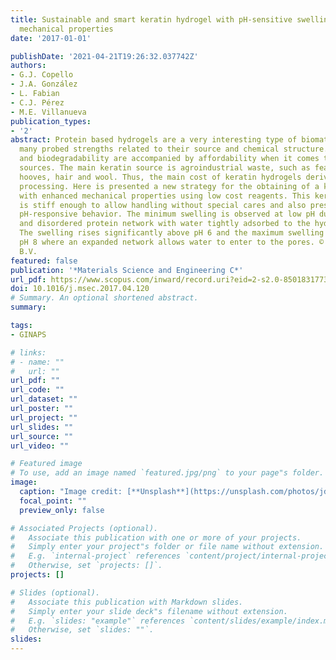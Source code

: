 ```yaml
---
title: Sustainable and smart keratin hydrogel with pH-sensitive swelling and enhanced
  mechanical properties
date: '2017-01-01'

publishDate: '2021-04-21T19:26:32.037742Z'
authors:
- G.J. Copello
- J.A. González
- L. Fabian
- C.J. Pérez
- M.E. Villanueva
publication_types:
- '2'
abstract: Protein based hydrogels are a very interesting type of biomaterials with
  many probed strengths related to their source and chemical structure. Biocompatibility
  and biodegradability are accompanied by affordability when it comes to low cost
  sources. The main keratin source is agroindustrial waste, such as feathers, horns,
  hooves, hair and wool. Thus, the main cost of keratin hydrogels derives from their
  processing. Here is presented a new strategy for the obtaining of a keratin hydrogel
  with enhanced mechanical properties using low cost reagents. This keratin hydrogel
  is stiff enough to allow handling without special cares and also presenting a reversible
  pH-responsive behavior. The minimum swelling is observed at low pH due to a collapsed
  and disordered protein network with water tightly adsorbed to the hydrophilic sites.
  The swelling rises significantly above pH 6 and the maximum swelling appears above
  pH 8 where an expanded network allows water to enter to the pores. © 2017 Elsevier
  B.V.
featured: false
publication: '*Materials Science and Engineering C*'
url_pdf: https://www.scopus.com/inward/record.uri?eid=2-s2.0-85018317731&doi=10.1016%2fj.msec.2017.04.120&partnerID=40&md5=d287a56d3894f927dfcfdf692d9ea3bc
doi: 10.1016/j.msec.2017.04.120
# Summary. An optional shortened abstract.
summary: 

tags:
- GINAPS

# links:
# - name: ""
#   url: ""
url_pdf: ""
url_code: ""
url_dataset: ""
url_poster: ""
url_project: ""
url_slides: ""
url_source: ""
url_video: ""

# Featured image
# To use, add an image named `featured.jpg/png` to your page"s folder. 
image:
  caption: "Image credit: [**Unsplash**](https://unsplash.com/photos/jdD8gXaTZsc)"
  focal_point: ""
  preview_only: false

# Associated Projects (optional).
#   Associate this publication with one or more of your projects.
#   Simply enter your project"s folder or file name without extension.
#   E.g. `internal-project` references `content/project/internal-project/index.md`.
#   Otherwise, set `projects: []`.
projects: []

# Slides (optional).
#   Associate this publication with Markdown slides.
#   Simply enter your slide deck"s filename without extension.
#   E.g. `slides: "example"` references `content/slides/example/index.md`.
#   Otherwise, set `slides: ""`.
slides:
---
```


